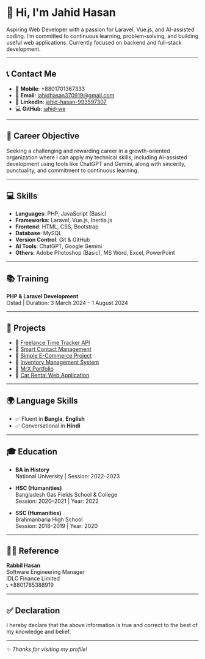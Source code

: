 # 👋 Hi, I'm Jahid Hasan

Aspiring Web Developer with a passion for Laravel, Vue.js, and AI-assisted coding. I’m committed to continuous learning, problem-solving, and building useful web applications. Currently focused on backend and full-stack development.

---

## 📞 Contact Me

- 📱 **Mobile**: +8801701367333  
- 📧 **Email**: [jahidhasan370919@gmail.com](mailto:jahidhasan370919@gmail.com)  
- 🔗 **LinkedIn**: [jahid-hasan-993597307](https://www.linkedin.com/in/jahid-hasan-993597307)  
- 💻 **GitHub**: [jahid-we](https://github.com/jahid-we)

---

## 🎯 Career Objective

Seeking a challenging and rewarding career in a growth-oriented organization where I can apply my technical skills, including AI-assisted development using tools like ChatGPT and Gemini, along with sincerity, punctuality, and commitment to continuous learning.

---

## 💻 Skills

- **Languages**: PHP, JavaScript (Basic)  
- **Frameworks**: Laravel, Vue.js, Inertia.js  
- **Frontend**: HTML, CSS, Bootstrap  
- **Database**: MySQL  
- **Version Control**: Git & GitHub  
- **AI Tools**: ChatGPT, Google Gemini  
- **Others**: Adobe Photoshop (Basic), MS Word, Excel, PowerPoint

---

## 📚 Training

**PHP & Laravel Development**  
Ostad | Duration: 3 March 2024 – 1 August 2024

---

## 🔧 Projects

- 🔗 [Freelance Time Tracker API](https://github.com/jahid-we/Freelance-Time-Tracker-Api)  
- 🔗 [Smart Contact Management](https://github.com/jahid-we/Smart-Contact)  
- 🔗 [Simple E-Commerce Project](https://github.com/jahid-we/Simple-E-commerce-Project)  
- 🔗 [Inventory Management System](https://github.com/jahid-we/Inventory-Management-)  
- 🔗 [MrX Portfolio](https://github.com/jahid-we/MrX-Portfolio-)  
- 🔗 [Car Rental Web Application](https://github.com/jahid-we/Car-Rental-Web-Application-)

---

## 🌍 Language Skills

- ✅ Fluent in **Bangla**, **English**
- ✅ Conversational in **Hindi**

---

## 🎓 Education

- **BA in History**  
  National University | Session: 2022–2023  

- **HSC (Humanities)**  
  Bangladesh Gas Fields School & College  
  Session: 2020–2021 | Year: 2022  

- **SSC (Humanities)**  
  Brahmanbaria High School  
  Session: 2018–2019 | Year: 2020

---

## 🧑‍💼 Reference

**Rabbil Hasan**  
Software Engineering Manager  
IDLC Finance Limited  
📞 +8801785388919

---

## ✅ Declaration

I hereby declare that the above information is true and correct to the best of my knowledge and belief.

---

_✨ Thanks for visiting my profile!_
